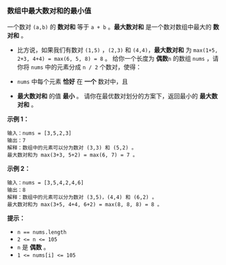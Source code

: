 ### 数组中最大数对和的最小值 ###
一个数对 `(a,b)` 的 **数对和** 等于 `a + b` 。**最大数对和** 是一个数对数组中最大的 **数对和** 。

* 比方说，如果我们有数对 `(1,5)` ，`(2,3)` 和 `(4,4)`，**最大数对和** 为 `max(1+5, 2+3, 4+4) = max(6, 5, 8) = 8` 。
给你一个长度为 **偶数**`n` 的数组 `nums` ，请你将 `nums` 中的元素分成 `n / 2` 个数对，使得：

* `nums` 中每个元素 **恰好** 在 **一个** 数对中，且
* **最大数对和** 的值 **最小** 。
请你在最优数对划分的方案下，返回最小的 **最大数对和** 。



**示例 1：**

```
输入：nums = [3,5,2,3]
输出：7
解释：数组中的元素可以分为数对 (3,3) 和 (5,2) 。
最大数对和为 max(3+3, 5+2) = max(6, 7) = 7 。
```

**示例 2：**

```
输入：nums = [3,5,4,2,4,6]
输出：8
解释：数组中的元素可以分为数对 (3,5)，(4,4) 和 (6,2) 。
最大数对和为 max(3+5, 4+4, 6+2) = max(8, 8, 8) = 8 。
```



**提示：**

* `n == nums.length`
* `2 <= n <= 105`
* `n` 是 **偶数** 。
* `1 <= nums[i] <= 105`

